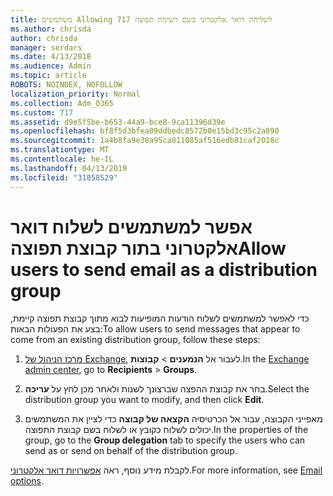 ```yaml
---
title: משתמשים Allowing 717 לשליחת דואר אלקטרוני בשם רשימת תפוצה
ms.author: chrisda
author: chrisda
manager: serdars
ms.date: 4/13/2018
ms.audience: Admin
ms.topic: article
ROBOTS: NOINDEX, NOFOLLOW
localization_priority: Normal
ms.collection: Adm_O365
ms.custom: 717
ms.assetid: d9e5f5be-b653-44a9-bce8-9ca11396d39e
ms.openlocfilehash: bf8f5d3bfea09ddbedc8572b0e15bd3c95c2a890
ms.sourcegitcommit: 1a4b8fa9e38a95ca811085af516edb81caf2018c
ms.translationtype: MT
ms.contentlocale: he-IL
ms.lasthandoff: 04/13/2019
ms.locfileid: "31858529"
---
```

# <a name="allow-users-to-send-email-as-a-distribution-group"></a><span data-ttu-id="060fd-102">אפשר למשתמשים לשלוח דואר אלקטרוני בתור קבוצת תפוצה</span><span class="sxs-lookup"><span data-stu-id="060fd-102">Allow users to send email as a distribution group</span></span>

<span data-ttu-id="060fd-103">כדי לאפשר למשתמשים לשלוח הודעות המופיעות לבוא מתוך קבוצת תפוצה קיימת, בצע את הפעולות הבאות:</span><span class="sxs-lookup"><span data-stu-id="060fd-103">To allow users to send messages that appear to come from an existing distribution group, follow these steps:</span></span>

1. <span data-ttu-id="060fd-104">[מרכז הניהול של Exchange](https://outlook.office365.com/ecp/), לעבור אל **הנמענים** \> **קבוצות**.</span><span class="sxs-lookup"><span data-stu-id="060fd-104">In the [Exchange admin center](https://outlook.office365.com/ecp/), go to **Recipients** \> **Groups**.</span></span>

2. <span data-ttu-id="060fd-105">בחר את קבוצת ההפצה שברצונך לשנות ולאחר מכן לחץ על **עריכה**.</span><span class="sxs-lookup"><span data-stu-id="060fd-105">Select the distribution group you want to modify, and then click **Edit**.</span></span>

3. <span data-ttu-id="060fd-106">מאפייני הקבוצה, עבור אל הכרטיסיה **הקצאה של קבוצה** כדי לציין את המשתמשים יכולים לשלוח כקובץ או לשלוח בשם קבוצת התפוצה.</span><span class="sxs-lookup"><span data-stu-id="060fd-106">In the properties of the group, go to the **Group delegation** tab to specify the users who can send as or send on behalf of the distribution group.</span></span>

<span data-ttu-id="060fd-107">לקבלת מידע נוסף, ראה [אפשרויות דואר אלקטרוני](https://technet.microsoft.com/library/bb124513.aspx#groupdelegation).</span><span class="sxs-lookup"><span data-stu-id="060fd-107">For more information, see [Email options](https://technet.microsoft.com/library/bb124513.aspx#groupdelegation).</span></span>
